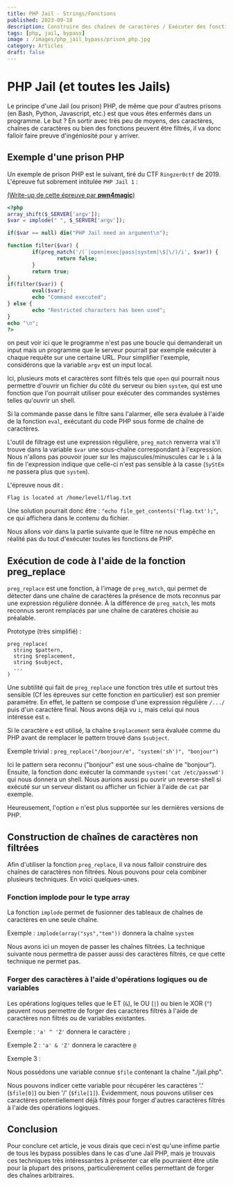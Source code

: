 ```yaml
---
title: PHP Jail - Strings/Fonctions
published: 2023-09-18
description: Construire des chaînes de caractères / Exécuter des fonctions
tags: [php, jail, bypass]
image : /images/php_jail_bypass/prison_php.jpg
category: Articles
draft: false
---
```


# PHP Jail (et toutes les Jails)

Le principe d'une Jail (ou prison) PHP, de même que pour d'autres
prisons (en Bash, Python, Javascript, etc.) est que vous êtes enfermés
dans un programme. Le but ? En sortir avec très peu de moyens, des
caractères, chaînes de caractères ou bien des fonctions peuvent être
filtrés, il va donc falloir faire preuve d'ingéniosité pour y
arriver.

## Exemple d'une prison PHP

Un exemple de prison PHP est le suivant, tiré du CTF `Ringzer0ctf` de
2019. L'épreuve fut sobrement intitulée `PHP Jail 1` :

[(Write-up de cette épreuve par **pwn4magic**)](https://medium.com/@pwn4magic/ringzer0ctf-php-jail-1-1076a97ece98)

```php
<?php
array_shift($_SERVER['argv']);
$var = implode(" ", $_SERVER['argv']);

if($var == null) die("PHP Jail need an argument\n");

function filter($var) {
        if(preg_match('/(`|open|exec|pass|system|\$|\/)/i', $var)) {
                return false;
        }
        return true;
}
if(filter($var)) {
        eval($var);
        echo "Command executed";
} else {
        echo "Restricted characters has been used";
}
echo "\n";
?>
```

on peut voir ici que le programme n'est pas une boucle qui demanderait
un input mais un programme que le serveur pourrait par exemple exécuter
à chaque requête sur une certaine URL. Pour simplifier l'exemple,
considérons que la variable `argv` est un input local.

Ici, plusieurs mots et caractères sont filtrés tels que `open` qui
pourrait nous permettre d'ouvrir un fichier du côté du serveur ou bien
`system`, qui est une fonction que l'on pourrait utiliser pour exécuter des
commandes systèmes telles qu'ouvrir un shell.

Si la commande passe dans le filtre sans l'alarmer, elle sera évaluée à l'aide
de la fonction `eval`, exécutant du code PHP sous forme de chaîne de
caractères.

L'outil de filtrage est une expression régulière, `preg_match` renverra
vrai s'il trouve dans la variable `$var` une sous-chaîne correspondant à
l'expression. Nous n'allons pas pouvoir jouer sur les majuscules/minuscules
car le `i` à la fin de l'expression indique que celle-ci n'est pas sensible
à la casse (`SyStEm` ne passera plus que `system`).

L'épreuve nous dit :

```
Flag is located at /home/level1/flag.txt
```

Une solution pourrait donc être : `"echo file_get_contents('flag.txt');"`,
ce qui affichera dans le contenu du fichier.

Nous allons voir dans la partie suivante que le filtre ne nous empêche en
réalité pas du tout d'exécuter toutes les fonctions de PHP.

## Exécution de code à l'aide de la fonction preg_replace

`preg_replace` est une fonction, à l'image de `preg_match`, qui permet de
détecter dans une chaîne de caractères la présence de mots reconnus par
une expression régulière donnée. À la différence de `preg_match`, les
mots reconnus seront remplacés par une chaîne de caratères choisie au
préalable.

Prototype (très simplifié) :
```
preg_replace(
  string $pattern,
  string $replacement,
  string $subject,
  ...
)
```

Une subtilité qui fait de `preg_replace` une fonction très utile et
surtout très sensible (Cf les épreuves sur cette fonction en
particulier) est son premier paramètre. En effet, le pattern se
compose d'une expression régulière `/.../` puis d'un caractère final.
Nous avons déjà vu `i`, mais celui qui nous intéresse est `e`.

Si le caractère `e` est utilisé, la chaîne `$replacement` sera évaluée
comme du PHP avant de remplacer le pattern trouvé dans `$subject`.

Exemple trivial : `preg_replace("/bonjour/e", "system('sh')", "bonjour")`

Ici le pattern sera reconnu ("bonjour" est une sous-chaîne de "bonjour").
Ensuite, la fonction donc exécuter la commande
`system('cat /etc/passwd')` qui nous donnera un shell. Nous aurions
aussi pu ouvrir un reverse-shell si exécuté sur un serveur distant ou
afficher un fichier à l'aide de `cat` par exemple.

Heureusement, l'option `e` n'est plus supportée sur les dernières
versions de PHP.

## Construction de chaînes de caractères non filtrées

Afin d'utiliser la fonction `preg_replace`, il va nous falloir
construire des chaînes de caractères non filtrées. Nous pouvons
pour cela combiner plusieurs techniques. En voici quelques-unes.

### Fonction implode pour le type array

La fonction `implode` permet de fusionner des tableaux de chaînes
de caractères en une seule chaîne.

Exemple : `implode(array("sys","tem"))` donnera la chaîne `system`

Nous avons ici un moyen de passer les chaînes filtrées. La
technique suivante nous permettra de passer aussi des caractères
filtrés, ce que cette technique ne permet pas.

### Forger des caractères à l'aide d'opérations logiques ou de variables

Les opérations logiques telles que le ET (`&`), le OU (`|`) ou bien
le XOR (`^`) peuvent nous permettre de forger des caractères
filtrés à l'aide de caractères non filtrés ou de variables
existantes.

Exemple : `'a' ^ 'Z'` donnera le caractère `;`

Exemple 2 : `'a' & 'Z'` donnera le caractère `@`

Exemple 3 :

Nous possédons une variable connue `$file` contenant la chaîne
"./jail.php".

Nous pouvons indicer cette variable pour récupérer les caractères
'.' (`$file[0]`) ou bien '/' (`$file[1]`). Évidemment, nous
pouvons utiliser ces caractères potentiellement déjà filtrés
pour forger d'autres caractères filtrés à l'aide des opérations
logiques.

## Conclusion

Pour conclure cet article, je vous dirais que ceci n'est qu'une
infime partie de tous les bypass possibles dans le cas d'une
Jail PHP, mais je trouvais ces techniques très intéressantes à
présenter car elle pourraient être utile pour la plupart des prisons,
particulièrement celles permettant de forger des chaînes arbitraires.
